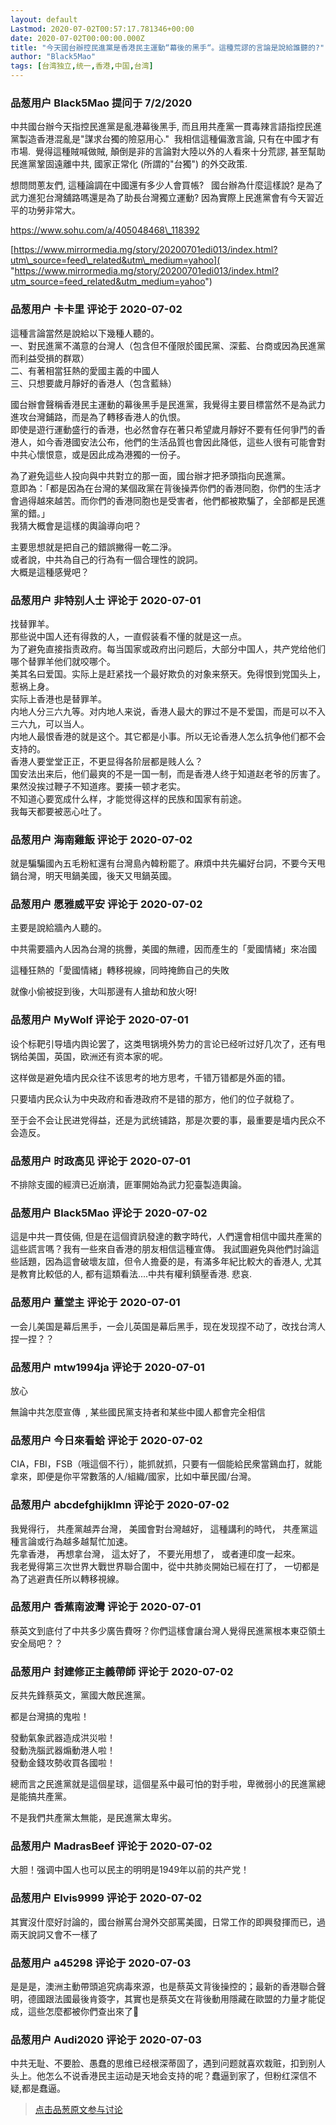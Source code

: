```yaml
---
layout: default
Lastmod: 2020-07-02T00:57:17.781346+00:00
date: 2020-07-02T00:00:00.000Z
title: "今天國台辦控民進黨是香港民主運動“幕後的黑手“。這種荒謬的言論是說給誰聽的?"
author: "Black5Mao"
tags: [台湾独立,统一,香港,中国,台湾]
---
```



### 品葱用户 **Black5Mao** 提问于 7/2/2020
    
中共國台辦今天指控民進黨是亂港幕後黑手, 而且用共產黨一貫毒辣言語指控民進黨製造香港混亂是"謀求台獨的險惡用心."  我相信這種偏激言論, 只有在中國才有市場.  覺得這種賊喊做賊, 顛倒是非的言論對大陸以外的人看來十分荒謬, 甚至幫助民進黨鞏固遠離中共, 國家正常化 (所謂的"台獨") 的外交政策.   
  
想問問蔥友們, 這種論調在中國還有多少人會買帳?   國台辦為什麼這樣說? 是為了武力進犯台灣舖路嗎還是為了助長台灣獨立運動? 因為實際上民進黨會有今天習近平的功勞非常大。  
  
https://www.sohu.com/a/405048468\_118392  
  
[https://www.mirrormedia.mg/story/20200701edi013/index.html?utm\_source=feed\_related&utm\_medium=yahoo]( "https://www.mirrormedia.mg/story/20200701edi013/index.html?utm_source=feed_related&utm_medium=yahoo")
    
                

### 品葱用户 **卡卡里** 评论于 2020-07-02
        
這種言論當然是說給以下幾種人聽的。  
一、對民進黨不滿意的台灣人（包含但不僅限於國民黨、深藍、台商或因為民進黨而利益受損的群眾）  
二、有著相當狂熱的愛國主義的中國人  
三、只想要歲月靜好的香港人（包含藍絲）  
  
  
國台辦會聲稱香港民主運動的幕後黑手是民進黨，我覺得主要目標當然不是為武力進攻台灣鋪路，而是為了轉移香港人的仇恨。  
即使是遊行運動盛行的香港，也必然會存在著只希望歲月靜好不要有任何爭鬥的香港人，如今香港國安法公布，他們的生活品質也會因此降低，這些人很有可能會對中共心懷恨意，或是因此成為港獨的一份子。  
  
為了避免這些人投向與中共對立的那一面，國台辦才把矛頭指向民進黨。  
意即為：「都是因為在台灣的某個政黨在背後操弄你們的香港同胞，你們的生活才會過得越來越苦。而你們的香港同胞也是受害者，他們都被欺騙了，全部都是民進黨的錯。」  
我猜大概會是這樣的輿論導向吧？  
  
主要思想就是把自己的錯誤撇得一乾二淨。  
或者說，中共為自己的行為有一個合理性的說詞。  
大概是這種感覺吧？
        
                

### 品葱用户 **非特别人士** 评论于 2020-07-01
        
找替罪羊。  
那些说中国人还有得救的人，一直假装看不懂的就是这一点。  
为了避免直接指责政府。每当国家或政府出问题后，大部分中国人，共产党给他们哪个替罪羊他们就咬哪个。  
美其名曰爱国。实际上是赶紧找一个最好欺负的对象来祭天。免得恨到党国头上，惹祸上身。  
实际上香港也是替罪羊。  
内地人分三六九等。对内地人来说，香港人最大的罪过不是不爱国，而是可以不入三六九，可以当人。  
内地人最恨香港的就是这个。其它都是小事。所以无论香港人怎么抗争他们都不会支持的。  
香港人要堂堂正正，不更显得各阶层都是贱人么？  
国安法出来后，他们最爽的不是一国一制，而是香港人终于知道赵老爷的厉害了。果然没挨过鞭子不知道疼。要揍一顿才老实。  
不知道心要宽成什么样，才能觉得这样的民族和国家有前途。  
我每天都要被恶心吐了。
        
                

### 品葱用户 **海南雞飯** 评论于 2020-07-02
        
就是騙騙國內五毛粉紅還有台灣島內韓粉罷了。麻煩中共先編好台詞，不要今天甩鍋台灣，明天甩鍋美國，後天又甩鍋英國。
        
                

### 品葱用户 **愿雅威平安** 评论于 2020-07-02
        
主要是說給牆內人聽的。  
  
中共需要牆內人因為台灣的挑釁，美國的無禮，因而產生的「愛國情緒」來冶國  
  
這種狂熱的「愛國情緒」轉移視線，同時掩飾自己的失敗  
  
就像小偷被捉到後，大叫那邊有人搶劫和放火呀!
        
                

### 品葱用户 **MyWolf** 评论于 2020-07-01
        
设个标靶引导墙内舆论罢了，这类甩锅境外势力的言论已经听过好几次了，还有甩锅给美国，英国，欧洲还有资本家的呢。  
  
这样做是避免墙内民众往不该思考的地方思考，千错万错都是外面的错。  
  
只要墙内民众认为中央政府和香港政府不是错的那方，他们的位子就稳了。  
  
至于会不会让民进党得益，还是为武统铺路，那是次要的事，最重要是墙内民众不会造反。
        
                

### 品葱用户 **时政高见** 评论于 2020-07-01
        
不排除支國的經濟已近崩潰，匪軍開始為武力犯臺製造輿論。
        
                

### 品葱用户 **Black5Mao** 评论于 2020-07-02
        
這是中共一貫伎倆, 但是在這個資訊發達的數字時代，人們還會相信中國共產黨的這些謊言嗎？我有一些來自香港的朋友相信這種宣傳。 我試圖避免與他們討論這些話題，因為這會破壞友誼，但令人擔憂的是，有滿多年紀比較大的香港人, 尤其是教育比較低的人, 都有這類看法....中共有權利鎮壓香港. 悲哀.
        
                

### 品葱用户 **董堂主** 评论于 2020-07-01
        
一会儿美国是幕后黑手，一会儿英国是幕后黑手，现在发现捏不动了，改找台湾人捏一捏？？
        
                

### 品葱用户 **mtw1994ja** 评论于 2020-07-01
        
放心  
  
無論中共怎麼宣傳  , 某些國民黨支持者和某些中國人都會完全相信
        
                

### 品葱用户 **今日來看蛤** 评论于 2020-07-02
        
CIA，FBI，FSB（哦這個不行），能抓就抓，只要有一個能給民衆當鷄血打，就能拿來，即便是你平常數落的人/組織/國家，比如中華民國/台灣。
        
                

### 品葱用户 **abcdefghijklmn** 评论于 2020-07-02
        
我覺得行， 共產黨越弄台灣， 美國會對台灣越好， 這種講利的時代， 共產黨這種言論或行為越多越幫忙加速。   
先拿香港， 再想拿台灣， 這太好了， 不要光用想了， 或者連印度一起來。   
我老覺得第三次世界大戰世界聯合圍中，從中共肺炎開始已經在打了， 一切都是為了逃避責任所以轉移視線。
        
                

### 品葱用户 **香蕉南波灣** 评论于 2020-07-01
        
蔡英文到底付了中共多少廣告費呀？你們這樣會讓台灣人覺得民進黨根本東亞領土安全局吧？？
        
                

### 品葱用户 **封建修正主義帶師** 评论于 2020-07-02
        
反共先鋒蔡英文，黨國大敵民進黨。  
  
都是台灣搞的鬼啦！  
  
發動氣象武器造成洪災啦！  
發動洗腦武器煽動港人啦！  
發動金錢攻勢收買各國啦！  
  
總而言之民進黨就是這個星球，這個星系中最可怕的對手啦，卑微弱小的民進黨總是能搞共產黨。  
  
不是我們共產黨太無能，是民進黨太卑劣。
        
                

### 品葱用户 **MadrasBeef** 评论于 2020-07-02
        
大胆！强调中国人也可以民主的明明是1949年以前的共产党！
        
                

### 品葱用户 **Elvis9999** 评论于 2020-07-02
        
其實沒什麼好討論的，國台辦罵台灣外交部罵美國，日常工作的即興發揮而已，過兩天說詞又會不一樣了
        
                

### 品葱用户 **a45298** 评论于 2020-07-03
        
是是是，澳洲主動帶頭追究病毒來源，也是蔡英文背後操控的；最新的香港聯合聲明，德國跟法國最後肯簽字，其實也是蔡英文在背後動用隱藏在歐盟的力量才能促成，這些怎麼都被你們查出來了🙊
        
                

### 品葱用户 **Audi2020** 评论于 2020-07-03
        
中共无耻、不要脸、愚蠢的思维已经根深蒂固了，遇到问题就喜欢栽赃，扣到别人头上。他怎么不说香港民主运动是天地会支持的呢？蠢逼到家了，但粉红深信不疑,都是蠢逼。
        
                





> [点击品葱原文参与讨论](https://pincong.rocks/question/27964?warning)

